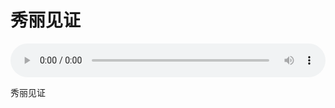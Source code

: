 # 秀丽见证

<audio style="width: 100%;" preload="false" controls controlslist="nodownload"><source src="//cdn.wechat.edu.pl/audio/mp3/old/27470.mp3" type="audio/mpeg">Your browser does not support the audio element.</audio>


<p>秀丽见证</p>